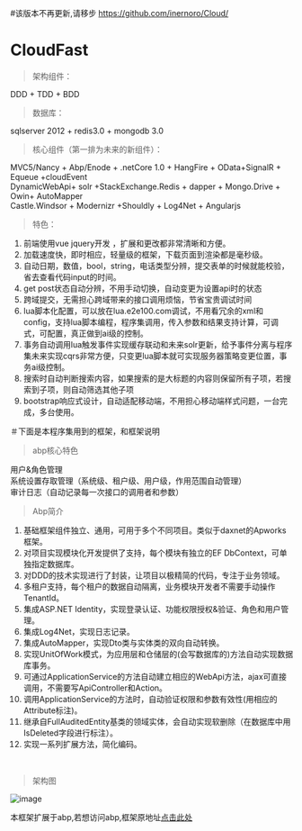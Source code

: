#该版本不再更新,请移步 https://github.com/inernoro/Cloud/

# CloudFast

> 架构组件：<br/>

DDD + TDD + BDD<br/>

> 数据库：<br/>

sqlserver 2012 + redis3.0 + mongodb 3.0 <br/>

> 核心组件（第一排为未来的新组件）：<br/>

MVC5/Nancy + Abp/Enode + .netCore 1.0 + HangFire + OData+SignalR + Equeue +cloudEvent  <br/>
DynamicWebApi+ solr +StackExchange.Redis + dapper + Mongo.Drive +  Owin+ AutoMapper  <br/>
Castle.Windsor + Modernizr +Shouldly + Log4Net + Angularjs<br/>

> 特色：

1. 前端使用vue jquery开发 ，扩展和更改都非常清晰和方便。
2. 加载速度快，即时相应，轻量级的框架，下载页面到渲染都是毫秒级。
3. 自动日期，数值，bool，string，电话类型分辨，提交表单的时候就能校验，省去查看代码input的时间。
4. get post状态自动分辨，不用手动切换，自动变更为设置api时的状态
5. 跨域提交，无需担心跨域带来的接口调用烦恼，节省宝贵调试时间
6. lua脚本化配置，可以放在lua.e2e100.com调试，不用看冗余的xml和config，支持lua脚本编程，程序集调用，传入参数和结果支持计算，可调式，可配置，真正做到ai级的控制。
7. 事务自动调用lua触发事件实现缓存联动和未来solr更新，给予事件分离与程序集未来实现cqrs非常方便，只变更lua脚本就可实现服务器策略变更位置，事务ai级控制。
8. 搜索时自动判断搜索内容，如果搜索的是大标题的内容则保留所有子项，若搜索到子项，则自动筛选其他子项
9. bootstrap响应式设计，自动适配移动端，不用担心移动端样式问题，一台完成，多台使用。

＃下面是本程序集用到的框架，和框架说明

> abp核心特色

用户&角色管理<br/>
系统设置存取管理（系统级、租户级、用户级，作用范围自动管理）<br/>
审计日志（自动记录每一次接口的调用者和参数）<br/> 

> Abp简介

1. 基础框架组件独立、通用，可用于多个不同项目。类似于daxnet的Apworks框架。<br/>
2. 对项目实现模块化开发提供了支持，每个模块有独立的EF DbContext，可单独指定数据库。<br/>
3. 对DDD的技术实现进行了封装，让项目以极精简的代码，专注于业务领域。<br/>
4. 多租户支持，每个租户的数据自动隔离，业务模块开发者不需要手动操作TenantId。<br/>
5. 集成ASP.NET Identity，实现登录认证、功能权限授权&验证、角色和用户管理。<br/>
6. 集成Log4Net，实现日志记录。<br/>
7. 集成AutoMapper，实现Dto类与实体类的双向自动转换。<br/>
8. 实现UnitOfWork模式，为应用层和仓储层的(会写数据库的)方法自动实现数据库事务。<br/>
9. 可通过ApplicationService的方法自动建立相应的WebApi方法，ajax可直接调用，不需要写ApiController和Action。<br/>
10. 调用ApplicationService的方法时，自动验证权限和参数有效性(用相应的Attribute标注)。<br/>
11. 继承自FullAuditedEntity基类的领域实体，会自动实现软删除（在数据库中用IsDeleted字段进行标注）。<br/>
12. 实现一系列扩展方法，简化编码。<br/>
<br/>

> 架构图 

![image](http://images0.cnblogs.com/blog2015/534304/201505/272237582662256.png)<br/>

本框架扩展于abp,若想访问abp,框架原地址[点击此处](https://github.com/aspnetboilerplate/aspnetboilerplate)
